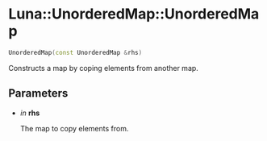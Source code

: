 # Luna::UnorderedMap::UnorderedMap

```c++
UnorderedMap(const UnorderedMap &rhs)
```

Constructs a map by coping elements from another map. 



## Parameters
* *in* **rhs**

    The map to copy elements from. 


